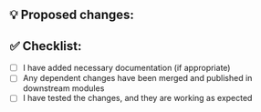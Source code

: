 ## 💡 Proposed changes:


## ✅ Checklist:
- [ ] I have added necessary documentation (if appropriate)
- [ ] Any dependent changes have been merged and published in downstream modules
- [ ] I have tested the changes, and they are working as expected

